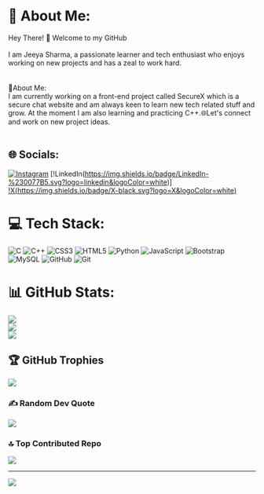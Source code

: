 # 💫 About Me:
Hey There! 👋 Welcome to my GitHub<br><br>I am Jeeya Sharma, a passionate learner and tech enthusiast who enjoys working on new projects and has a zeal to work hard.<br><br><br>🌟About Me:<br>I am currently working on a front-end project called SecureX which is a secure chat website and am always keen to learn new tech related stuff and grow. At the moment I am also learning and practicing C++.🌐Let's connect and work on new project ideas.<br><br>


## 🌐 Socials:
[![Instagram](https://img.shields.io/badge/Instagram-%23E4405F.svg?logo=Instagram&logoColor=white)](https://instagram.com/jeeya.s24) [!LinkedIn(https://img.shields.io/badge/LinkedIn-%230077B5.svg?logo=linkedin&logoColor=white)] [!X(https://img.shields.io/badge/X-black.svg?logo=X&logoColor=white)](https://x.com/jeeyasharma_) 

# 💻 Tech Stack:
![C](https://img.shields.io/badge/c-%2300599C.svg?style=for-the-badge&logo=c&logoColor=white) ![C++](https://img.shields.io/badge/c++-%2300599C.svg?style=for-the-badge&logo=c%2B%2B&logoColor=white) ![CSS3](https://img.shields.io/badge/css3-%231572B6.svg?style=for-the-badge&logo=css3&logoColor=white) ![HTML5](https://img.shields.io/badge/html5-%23E34F26.svg?style=for-the-badge&logo=html5&logoColor=white) ![Python](https://img.shields.io/badge/python-3670A0?style=for-the-badge&logo=python&logoColor=ffdd54) ![JavaScript](https://img.shields.io/badge/javascript-%23323330.svg?style=for-the-badge&logo=javascript&logoColor=%23F7DF1E) ![Bootstrap](https://img.shields.io/badge/bootstrap-%238511FA.svg?style=for-the-badge&logo=bootstrap&logoColor=white) ![MySQL](https://img.shields.io/badge/mysql-4479A1.svg?style=for-the-badge&logo=mysql&logoColor=white) ![GitHub](https://img.shields.io/badge/github-%23121011.svg?style=for-the-badge&logo=github&logoColor=white) ![Git](https://img.shields.io/badge/git-%23F05033.svg?style=for-the-badge&logo=git&logoColor=white)
# 📊 GitHub Stats:
![](https://github-readme-stats.vercel.app/api?username=JeeyaSharma&theme=dark&hide_border=false&include_all_commits=false&count_private=false)<br/>
![](https://github-readme-streak-stats.herokuapp.com/?user=JeeyaSharma&theme=dark&hide_border=false)<br/>
![](https://github-readme-stats.vercel.app/api/top-langs/?username=JeeyaSharma&theme=dark&hide_border=false&include_all_commits=false&count_private=false&layout=compact)

## 🏆 GitHub Trophies
![](https://github-profile-trophy.vercel.app/?username=JeeyaSharma&theme=radical&no-frame=false&no-bg=true&margin-w=4)

### ✍️ Random Dev Quote
![](https://quotes-github-readme.vercel.app/api?type=vetical&theme=radical)

### 🔝 Top Contributed Repo
![](https://github-contributor-stats.vercel.app/api?username=JeeyaSharma&limit=5&theme=dark&combine_all_yearly_contributions=true)

---
[![](https://visitcount.itsvg.in/api?id=JeeyaSharma&icon=4&color=0)](https://visitcount.itsvg.in)

<!-- Proudly created with GPRM ( https://gprm.itsvg.in ) -->
